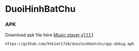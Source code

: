# DuoiHinhBatChu


### APK
Download apk file here [Music player v1.1.1.1](https://github.com/thqnhngqn-dev/Source/raw/master/app-debug.apk)
```
https://github.com/htkiet1710/duoihinhbatchu/app-debug.apk
```
